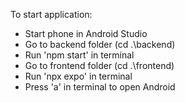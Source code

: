 To start application:
- Start phone in Android Studio
- Go to backend folder (cd .\backend)
- Run 'npm start' in terminal
- Go to frontend folder (cd .\frontend)
- Run 'npx expo' in terminal
- Press 'a' in terminal to open Android
